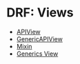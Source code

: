 # DRF: Views

- [APIView](./drf_view_apiview.md)
- [GenericAPIView](./drf_view_genericapiview.md)
- [Mixin](./drf_view_mixins.md)
- [Generics View](./drf_view_genericview.md)
